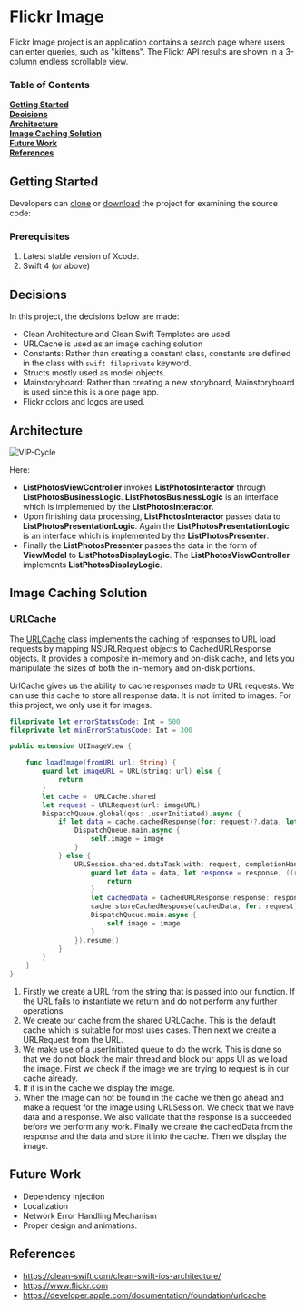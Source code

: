 # Flickr Image
Flickr Image project is an application contains a search page where users can enter queries, such as "kittens". The Flickr API results are shown in a 3-column endless scrollable view. 

### Table of Contents
**[Getting Started](#getting-started)**<br>
**[Decisions](#decisions)**<br>
**[Architecture](#architecture)**<br>
**[Image Caching Solution](#image-caching-solution)**<br>
**[Future Work](#future-work)**<br>
**[References](#references)**<br>

## Getting Started
Developers can [clone](https://github.com/denizstav/FlickrImage.git) or [download](https://github.com/denizstav/FlickrImage/archive/master.zip) the project for examining the source code:

### Prerequisites
1) Latest stable version of Xcode. 
2) Swift 4 (or above)

## Decisions
In this project, the decisions below are made: 
- Clean Architecture and Clean Swift Templates are used.
- URLCache is used as an image caching solution
- Constants: Rather than creating a constant class, constants are defined in the class with ```swift fileprivate``` keyword. 
- Structs mostly used as model objects. 
- Mainstoryboard: Rather than creating a new storyboard, Mainstoryboard is used since this is a one page app. 
- Flickr colors and logos are used.

## Architecture
![VIP-Cycle](https://user-images.githubusercontent.com/42461474/64063750-e113a600-cbf8-11e9-822e-ffa0b9543929.png)

Here:
- **ListPhotosViewController** invokes **ListPhotosInteractor** through **ListPhotosBusinessLogic**. **ListPhotosBusinessLogic** is an interface which is implemented by the **ListPhotosInteractor.** 
- Upon finishing data processing, **ListPhotosInteractor** passes data to **ListPhotosPresentationLogic**. Again the **ListPhotosPresentationLogic** is an interface which is implemented by the **ListPhotosPresenter**. 
- Finally the **ListPhotosPresenter** passes the data in the form of **ViewModel** to **ListPhotosDisplayLogic**. The **ListPhotosViewController** implements **ListPhotosDisplayLogic**.

## Image Caching Solution
### URLCache
The [URLCache](https://developer.apple.com/documentation/foundation/urlcache) class implements the caching of responses to URL load requests by mapping NSURLRequest objects to CachedURLResponse objects. It provides a composite in-memory and on-disk cache, and lets you manipulate the sizes of both the in-memory and on-disk portions.

UrlCache gives us the ability to cache responses made to URL requests. We can use this cache to store all response data. It is not limited to images. For this project, we only use it for images.

```swift
fileprivate let errorStatusCode: Int = 500
fileprivate let minErrorStatusCode: Int = 300

public extension UIImageView {

    func loadImage(fromURL url: String) {
        guard let imageURL = URL(string: url) else {
            return
        }
        let cache =  URLCache.shared
        let request = URLRequest(url: imageURL)
        DispatchQueue.global(qos: .userInitiated).async {
            if let data = cache.cachedResponse(for: request)?.data, let image = UIImage(data: data) {
                DispatchQueue.main.async {
                    self.image = image
                }
            } else {
                URLSession.shared.dataTask(with: request, completionHandler: { (data, response, error) in
                    guard let data = data, let response = response, ((response as? HTTPURLResponse)?.statusCode ?? errorStatusCode) <       minErrorStatusCode, let image = UIImage(data: data) else {
                        return
                    }
                    let cachedData = CachedURLResponse(response: response, data: data)
                    cache.storeCachedResponse(cachedData, for: request)
                    DispatchQueue.main.async {
                        self.image = image
                    }
                }).resume()
            }
        }
    }
}
```
1) Firstly we create a URL from the string that is passed into our function. If the URL fails to instantiate we return and do not perform any further operations.
2) We create our cache from the shared URLCache. This is the default cache which is suitable for most uses cases. Then next we create a URLRequest from the URL.
3) We make use of a userInitiated queue to do the work. This is done so that we do not block the main thread and block our apps UI as we load the image. First we check if the image we are trying to request is in our cache already.
4) If it is in the cache we display the image. 
5) When the image can not be found in the cache we then go ahead and make a request for the image using URLSession. We check that we have data and a response. We also validate that the response is a succeeded before we perform any work. Finally we create the cachedData from the response and the data and store it into the cache. Then we display the image.

## Future Work
- Dependency Injection
- Localization
- Network Error Handling Mechanism 
- Proper design and animations.

## References
- https://clean-swift.com/clean-swift-ios-architecture/
- https://www.flickr.com
- https://developer.apple.com/documentation/foundation/urlcache
